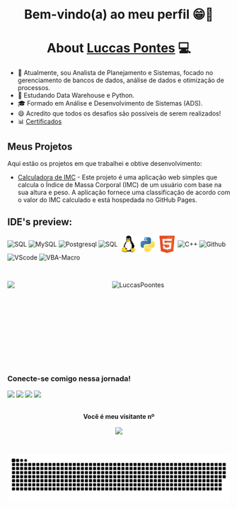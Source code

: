 ### <h1 align="center"> Bem-vindo(a) ao meu perfil 😁👋

<h1 align="center">About <a href="https://github.com/LuccasPoontes" target="_blank">Luccas Pontes</a> 💻</h1>

- 🔭 Atualmente, sou Analista de Planejamento e Sistemas, focado no gerenciamento de bancos de dados, análise de dados e otimização de processos. <br>
- 🌱 Estudando Data Warehouse e Python. <br>
- 🎓 Formado em Análise e Desenvolvimento de Sistemas (ADS). <br>
- 😄 Acredito que todos os desafios são possíveis de serem realizados! <br>
- 📊 <a href="https://github.com/LuccasPoontes/CERTIFICADOS" target="_blank"> Certificados</a>

## Meus Projetos

Aqui estão os projetos em que trabalhei e obtive desenvolvimento:

- [Calculadora de IMC](https://luccaspoontes.github.io/3.IMC_JS_HTML_CSS/) - Este projeto é uma aplicação web simples que calcula o Índice de Massa Corporal (IMC) de um usuário com base na sua altura e peso. A aplicação fornece uma classificação de acordo com o valor do IMC calculado e está hospedada no GitHub Pages.


## IDE's preview:
<div style="display: inline_block">
<img align="center" alt="SQL" height="50" width="50" src="https://www.opc-router.de/wp-content/uploads/2018/03/icon_odbc_Database_128.png">
<img  align="center" alt="MySQL" height="50" width="50" src="https://www.vectorlogo.zone/logos/mysql/mysql-official.svg" width="60">
<img  align="center" alt="Postgresql" height="40" width="40" src="https://user-images.githubusercontent.com/24623425/36042969-f87531d4-0d8a-11e8-9dee-e87ab8c6a9e3.png">
<img align="center" alt="SQL" height="50" width="50" src="https://www.svgrepo.com/show/303229/microsoft-sql-server-logo.svg">
<img align="center" alt="linux" height="40" width="40" src="https://raw.githubusercontent.com/devicons/devicon/master/icons/linux/linux-original.svg">
<img align="center" alt="Python" height="40" width="40" src="https://raw.githubusercontent.com/devicons/devicon/master/icons/python/python-original.svg">
<img align="center" alt="HTML" height="40" width="40" src="https://raw.githubusercontent.com/devicons/devicon/master/icons/html5/html5-original.svg">
<img align="center" alt="C++" height="40" width="40" src="https://raw.githubusercontent.com/isocpp/logos/master/cpp_logo.png">
<img  align="center" alt="Github" height="40" width="40" src="https://www.vectorlogo.zone/logos/github/github-icon.svg" width="60"> 
<img align="center" alt="VScode" height="40" width="40" src="https://cdn.jsdelivr.net/gh/devicons/devicon/icons/vscode/vscode-original.svg">
<img align="center" alt="VBA-Macro" height="40" width="40" src="https://cdn3.iconfinder.com/data/icons/flat-design-spreadsheet-set-5/24/macros-vba-512.png">
  
</div>
<p align="center">
<img src="https://camo.githubusercontent.com/82291b0fe831bfc6781e07fc5090cbd0a8b912bb8b8d4fec0696c881834f81ac/68747470733a2f2f70726f626f742e6d656469612f394575424971676170492e676966" width="450" height="1">
</p>
<div>
  <img align="left" width="47%" src="https://github-readme-stats.vercel.app/api?username=LuccasPoontes&show_icons=true&theme=tokyonight&count_private=true"/>
  <img align="left" width="47%" src="https://github-readme-stats.vercel.app/api/top-langs?username=LuccasPoontes&show_icons=true&locale=en&layout=compact&langs_count=6&theme=tokyonight" alt="LuccasPoontes" />
</div>
 
<br>
<br>
<br>
<br>
<br>
<br>
<br>
<br>
<br>
<br>
<br>

### Conecte-se comigo nessa jornada!
 
<div>
  <a href="mailto:luccasxx13@outlook.com"><img src="https://img.shields.io/badge/Microsoft_Outlook-0078D4?logo=microsoft-outlook&logoColor=white&style=for-the-badge"></a>
  <a href="https://instagram.com/error13luccas" target="_blank"><img src="https://img.shields.io/badge/-Instagram-%23E4405F?style=for-the-badge&logo=instagram&logoColor=white" target="_blank"></a>
  <a href="mailto:luccaspontes14@gmail.com"><img src="https://img.shields.io/badge/-Gmail-%23333?style=for-the-badge&logo=gmail&logoColor=white"></a>
  <a href="https://www.linkedin.com/in/luccas-pontes-faustino-50300b13a/" target="_blank"><img src="https://img.shields.io/badge/-LinkedIn-%230077B5?style=for-the-badge&logo=linkedin&logoColor=white" target="_blank"></a>
</div>

<div align="center">
<br><p align="centre"><b>Você é meu visitante nº</b></p>  
<p align="center"><img align="center" src="https://profile-counter.glitch.me/{LuccasPoontes}/count.svg" /></p> 
<br>
</div>

![Snake animation](https://github.com/LuccasPoontes/SnakeLuccasPoontes/blob/main/contribution-grid-snake.svg)




 
